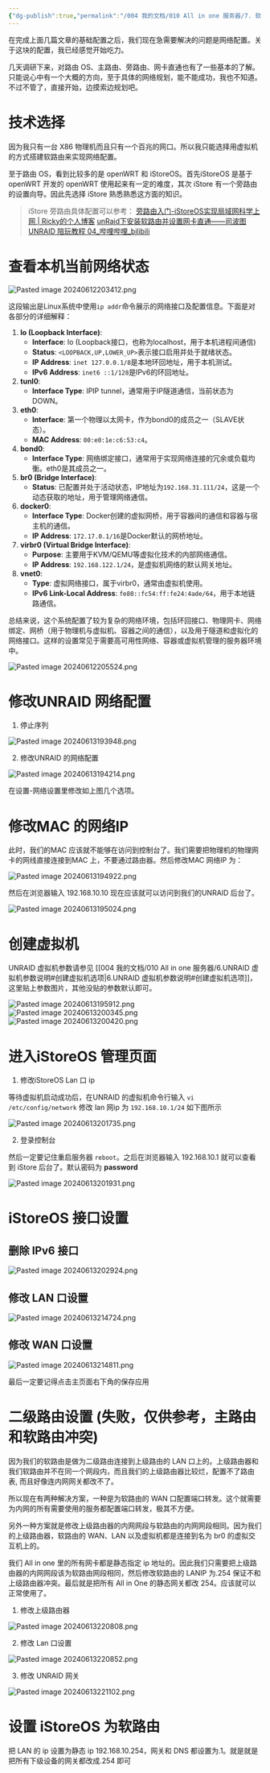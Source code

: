 ```yaml
---
{"dg-publish":true,"permalink":"/004 我的文档/010 All in one 服务器/7. 软路由/","dgPassFrontmatter":true,"created":"2024-06-12T19:28:36.092+08:00","updated":"2024-06-16T15:27:31.782+08:00"}
---
```


在完成上面几篇文章的基础配置之后，我们现在急需要解决的问题是网络配置。关于这块的配置，我已经感觉开始吃力。

几天调研下来，对路由 OS、主路由、旁路由、网卡直通也有了一些基本的了解。只能说心中有一个大概的方向，至于具体的网络规划，能不能成功，我也不知道。不过不管了，直接开始，边摸索边规划吧。
# 技术选择

因为我只有一台 X86 物理机而且只有一个百兆的网口。所以我只能选择用虚拟机的方式搭建软路由来实现网络配置。

至于路由 OS，看到比较多的是 openWRT 和 iStoreOS。首先iStoreOS 是基于 openWRT 开发的 openWRT 使用起来有一定的难度，其次 iStore 有一个旁路由的设置向导。因此先选择 iStore 熟悉熟悉这方面的知识。

>iStore 旁路由具体配置可以参考：
>[旁路由入门-iStoreOS实现局域网科学上网 | Ricky的个人博客](https://shdvgj.github.io/2023/07/06/2023/07/bridge-mode-starter-istoreos/#iStoreOS说明)
>[unRaid下安装软路由并设置网卡直通——司波图 UNRAID 陪玩教程 04\_哔哩哔哩\_bilibili](https://www.bilibili.com/video/BV1WJ411D75z/?spm_id_from=333.337.search-card.all.click&vd_source=1bfe469a264a2b5f885f412c3b094c96)
# 查看本机当前网络状态

![Pasted image 20240612203412.png](/img/user/$/$Sys999%20Attachment/Pasted%20image%2020240612203412.png)

这段输出是Linux系统中使用`ip addr`命令展示的网络接口及配置信息。下面是对各部分的详细解释：

1. **lo (Loopback Interface)**:
    - **Interface**: lo (Loopback接口，也称为localhost，用于本机进程间通信)
    - **Status**: `<LOOPBACK,UP,LOWER_UP>`表示接口启用并处于就绪状态。
    - **IP Address**: `inet 127.0.0.1/8`是本地环回地址，用于本机测试。
    - **IPv6 Address**: `inet6 ::1/128`是IPv6的环回地址。
1. **tunl0**:
    - **Interface Type**: IPIP tunnel，通常用于IP隧道通信，当前状态为DOWN。
3. **eth0**:
    - **Interface**: 第一个物理以太网卡，作为bond0的成员之一（SLAVE状态）。
    - **MAC Address**: `00:e0:1e:c6:53:c4`。
4. **bond0**:
    - **Interface Type**: 网络绑定接口，通常用于实现网络连接的冗余或负载均衡。eth0是其成员之一。
5. **br0 (Bridge Interface)**:
    - **Status**: 已配置并处于活动状态，IP地址为`192.168.31.111/24`，这是一个动态获取的地址，用于管理网络通信。
6. **docker0**:
    - **Interface Type**: Docker创建的虚拟网桥，用于容器间的通信和容器与宿主机的通信。
    - **IP Address**: `172.17.0.1/16`是Docker默认的网桥地址。
7. **virbr0 (Virtual Bridge Interface)**:
    - **Purpose**: 主要用于KVM/QEMU等虚拟化技术的内部网络通信。
    - **IP Address**: `192.168.122.1/24`，是虚拟机网络的默认网关地址。
8. **vnet0**:
    - **Type**: 虚拟网络接口，属于virbr0，通常由虚拟机使用。
    - **IPv6 Link-Local Address**: `fe80::fc54:ff:fe24:4ade/64`，用于本地链路通信。

总结来说，这个系统配置了较为复杂的网络环境，包括环回接口、物理网卡、网络绑定、网桥（用于物理机与虚拟机、容器之间的通信），以及用于隧道和虚拟化的网络接口。这样的设置常见于需要高可用性网络、容器或虚拟机管理的服务器环境中。

![Pasted image 20240612205524.png](/img/user/$/$Sys999%20Attachment/Pasted%20image%2020240612205524.png)
# 修改UNRAID 网络配置

1. 停止序列

![Pasted image 20240613193948.png](/img/user/$/$Sys999%20Attachment/Pasted%20image%2020240613193948.png)

2. 修改UNRAID 的网络配置

![Pasted image 20240613194214.png](/img/user/$/$Sys999%20Attachment/Pasted%20image%2020240613194214.png)

在设置-网络设置里修改如上图几个选项。
# 修改MAC 的网络IP

此时，我们的MAC 应该就不能够在访问到控制台了。我们需要把物理机的物理网卡的网线直接连接到MAC 上，不要通过路由器。然后修改MAC 网络IP 为：

![Pasted image 20240613194922.png](/img/user/$/$Sys999%20Attachment/Pasted%20image%2020240613194922.png)

然后在浏览器输入 192.168.10.10 现在应该就可以访问到我们的UNRAID 后台了。

![Pasted image 20240613195024.png](/img/user/$/$Sys999%20Attachment/Pasted%20image%2020240613195024.png)

# 创建虚拟机

UNRAID 虚拟机参数请参见 [[004 我的文档/010 All in one 服务器/6.UNRAID 虚拟机参数说明#创建虚拟机选项\|6.UNRAID 虚拟机参数说明#创建虚拟机选项]]，这里贴上参数图片，其他没贴的参数默认即可。

![Pasted image 20240613195912.png](/img/user/$/$Sys999%20Attachment/Pasted%20image%2020240613195912.png)
![Pasted image 20240613200345.png](/img/user/$/$Sys999%20Attachment/Pasted%20image%2020240613200345.png)
![Pasted image 20240613200420.png](/img/user/$/$Sys999%20Attachment/Pasted%20image%2020240613200420.png)
# 进入iStoreOS 管理页面

1. 修改iStoreOS Lan 口 ip

等待虚拟机启动成功后，在UNRAID 的虚拟机命令行输入 `vi /etc/config/network` 修改 lan 网ip 为 `192.168.10.1/24` 如下图所示

![Pasted image 20240613201735.png](/img/user/$/$Sys999%20Attachment/Pasted%20image%2020240613201735.png)

2. 登录控制台

然后一定要记住重启服务器 `reboot`。之后在浏览器输入 192.168.10.1 就可以查看到 iStore 后台了。默认密码为 **password**

![Pasted image 20240613201931.png](/img/user/$/$Sys999%20Attachment/Pasted%20image%2020240613201931.png)
# iStoreOS 接口设置
## 删除 IPv6 接口

![Pasted image 20240613202924.png](/img/user/$/$Sys999%20Attachment/Pasted%20image%2020240613202924.png)
## 修改 LAN 口设置

![Pasted image 20240613214724.png](/img/user/$/$Sys999%20Attachment/Pasted%20image%2020240613214724.png)
## 修改 WAN 口设置

![Pasted image 20240613214811.png](/img/user/$/$Sys999%20Attachment/Pasted%20image%2020240613214811.png)

最后一定要记得点击主页面右下角的保存应用
# 二级路由设置 (失败，仅供参考，主路由和软路由冲突)

因为我们的软路由是做为二级路由连接到上级路由的 LAN 口上的。上级路由器和我们软路由并不在同一个网段内，而且我们的上级路由器比较烂，配置不了路由表, 而且好像连内网网关都改不了。

所以现在有两种解决方案，一种是为软路由的 WAN 口配置端口转发。这个就需要为内网的所有需要使用的服务都配置端口转发，极其不方便。

另外一种方案就是修改上级路由器的内网网段与软路由的内网网段相同。因为我们的上级路由器，软路由的 WAN、LAN 以及虚拟机都是连接到名为 br0 的虚拟交互机上的。

我们 All in one 里的所有网卡都是静态指定 ip 地址的。因此我们只需要把上级路由器的内网网段该为软路由网段相同，然后修改软路由的 LANIP 为.254 保证不和上级路由器冲突。最后就是把所有 All in One 的静态网关都改 254。应该就可以正常使用了。

1. 修改上级路由器

![Pasted image 20240613220808.png](/img/user/$/$Sys999%20Attachment/Pasted%20image%2020240613220808.png)

2. 修改 Lan 口设置

![Pasted image 20240613220852.png](/img/user/$/$Sys999%20Attachment/Pasted%20image%2020240613220852.png)

3. 修改 UNRAID 网关

![Pasted image 20240613221102.png](/img/user/$/$Sys999%20Attachment/Pasted%20image%2020240613221102.png)
# 设置 iStoreOS 为软路由

把 LAN 的 ip 设置为静态 ip 192.168.10.254，网关和 DNS 都设置为.1。就是就是把所有下级设备的网关都改成.254 即可